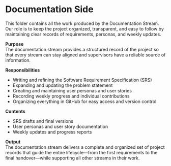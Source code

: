 # Documentation Side

This folder contains all the work produced by the Documentation Stream.  
Our role is to keep the project organized, transparent, and easy to follow by maintaining clear records of requirements, personas, and weekly updates.  

**Purpose**  
The documentation stream provides a structured record of the project so that every stream can stay aligned and supervisors have a reliable source of information.  

**Responsibilities**  
- Writing and refining the Software Requirement Specification (SRS)  
- Expanding and updating the problem statement  
- Creating and maintaining user personas and user stories  
- Recording weekly progress and individual contributions  
- Organizing everything in GitHub for easy access and version control  

**Contents**  
- SRS drafts and final versions  
- User personas and user story documentation  
- Weekly updates and progress reports   

**Output**  
The documentation stream delivers a complete and organized set of project records that guide the entire lifecycle—from the first requirements to the final handover—while supporting all other streams in their work.  
